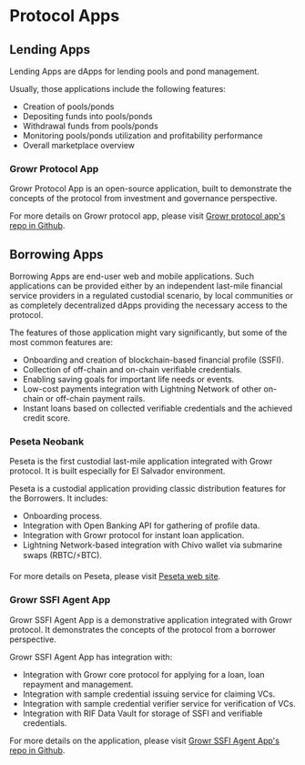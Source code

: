 # Protocol Apps
## Lending Apps
Lending Apps are dApps for lending pools and pond management. 

Usually, those applications include the following features:
- Creation of pools/ponds
- Depositing funds into pools/ponds
- Withdrawal funds from pools/ponds
- Monitoring pools/ponds utilization and profitability performance
- Overall marketplace overview

### Growr Protocol App
Growr Protocol App is an open-source application, built to demonstrate the concepts of the protocol from investment and governance perspective.

For more details on Growr protocol app, please visit [Growr protocol app's repo in Github](https://github.com/growr-xyz/growr-protocol-app/wiki).

## Borrowing Apps
Borrowing Apps are end-user web and mobile applications. Such applications can be provided either by an independent last-mile financial service providers in a regulated custodial scenario, by local communities or as completely decentralized dApps providing the necessary access to the protocol.

The features of those application might vary significantly, but some of the most common features are:
- Onboarding and creation of blockchain-based financial profile (SSFI).
- Collection of off-chain and on-chain verifiable credentials.
- Enabling saving goals for important life needs or events.
- Low-cost payments integration with Lightning Network of other on-chain or off-chain payment rails.
- Instant loans based on collected verifiable credentials and the achieved credit score.

### Peseta Neobank
Peseta is the first custodial last-mile application integrated with Growr protocol. It is built especially for El Salvador environment.

Peseta is a custodial application providing classic distribution features for the Borrowers. It includes:
- Onboarding process.
- Integration with Open Banking API for gathering of profile data.
- Integration with Growr protocol for instant loan application.
- Lightning Network-based integration with Chivo wallet via submarine swaps (RBTC/⚡BTC).

For more details on Peseta, please visit [Peseta web site](https://www.peseta.xyz).

### Growr SSFI Agent App
Growr SSFI Agent App is a demonstrative application integrated with Growr protocol. It demonstrates the concepts of the protocol from a borrower perspective.

Growr SSFI Agent App has integration with:
- Integration with Growr core protocol for applying for a loan, loan repayment and management.
- Integration with sample credential issuing service for claiming VCs.
- Integration with sample credential verifier service for verification of VCs.
- Integration with RIF Data Vault for storage of SSFI and verifiable credentials.

For more details on the application, please visit [Growr SSFI Agent App's repo in Github](https://github.com/growr-xyz/growr-ssfi-agent-app/wiki).
